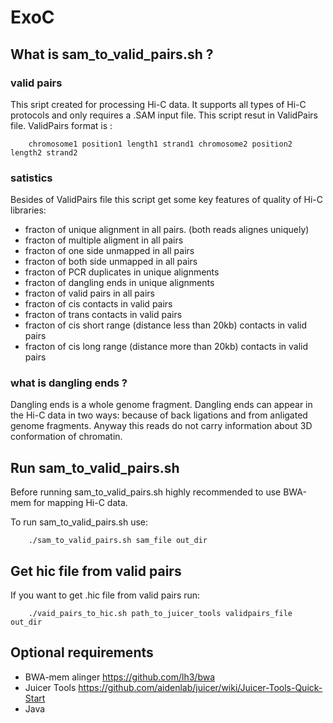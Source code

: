 # ExoC

## What is sam_to_valid_pairs.sh ?

### valid pairs

This sript created for processing Hi-C data. It supports all types of Hi-C protocols and only requires a .SAM input file.
This script resut in ValidPairs file. ValidPairs format is :


```
    chromosome1 position1 length1 strand1 chromosome2 position2 length2 strand2
```
### satistics

Besides of ValidPairs file this script get some key features of quality of Hi-C libraries:

- fracton of unique alignment in all pairs. (both reads alignes uniquely)
- fracton of multiple aligment in all pairs
- fracton of one side unmapped in all pairs
- fracton of both side unmapped in all pairs
- fracton of PCR duplicates in unique alignments
- fracton of dangling ends in unique alignments
- fracton of valid pairs in all pairs
- fracton of cis contacts in valid pairs
- fracton of trans contacts in valid pairs
- fracton of cis short range (distance less than 20kb) contacts in valid pairs
- fracton of cis long range (distance more than 20kb) contacts in valid pairs

### what is dangling ends ?

Dangling ends is a whole genome fragment. Dangling ends can appear in the Hi-C data in two ways: because of back ligations and from anligated genome fragments. Anyway this reads do not carry information about 3D conformation of chromatin.

## Run sam_to_valid_pairs.sh

Before running sam_to_valid_pairs.sh highly recommended to use BWA-mem for mapping Hi-C data.

To run sam_to_valid_pairs.sh use:

```
    ./sam_to_valid_pairs.sh sam_file out_dir
```

## Get hic file from valid pairs

If you want to get .hic file from valid pairs run:

```
    ./vaid_pairs_to_hic.sh path_to_juicer_tools validpairs_file out_dir
```

## Optional requirements

- BWA-mem alinger https://github.com/lh3/bwa 
- Juicer Tools https://github.com/aidenlab/juicer/wiki/Juicer-Tools-Quick-Start
- Java
